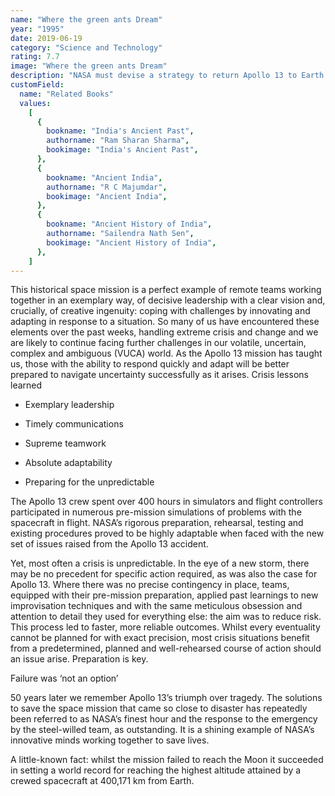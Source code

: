 ```yaml
---
name: "Where the green ants Dream"
year: "1995"
date: 2019-06-19
category: "Science and Technology"
rating: 7.7
image: "Where the green ants Dream"
description: "NASA must devise a strategy to return Apollo 13 to Earth safely after the spacecraft undergoes massive internal damage putting the lives of the three astronauts on board in jeopardy."
customField:
  name: "Related Books"
  values:
    [
      {
        bookname: "India's Ancient Past",
        authorname: "Ram Sharan Sharma",
        bookimage: "India's Ancient Past",
      },
      {
        bookname: "Ancient India",
        authorname: "R C Majumdar",
        bookimage: "Ancient India",
      },
      {
        bookname: "Ancient History of India",
        authorname: "Sailendra Nath Sen",
        bookimage: "Ancient History of India",
      },
    ]
---
```


This historical space mission is a perfect example of remote teams working together in an exemplary way, of decisive leadership with a clear vision and, crucially, of creative ingenuity: coping with challenges by innovating and adapting in response to a situation. So many of us have encountered these elements over the past weeks, handling extreme crisis and change and we are likely to continue facing further challenges in our volatile, uncertain, complex and ambiguous (VUCA) world.
As the Apollo 13 mission has taught us, those with the ability to respond quickly and adapt will be better prepared to navigate uncertainty successfully as it arises.
Crisis lessons learned

- Exemplary leadership

- Timely communications

- Supreme teamwork

- Absolute adaptability

- Preparing for the unpredictable

The Apollo 13 crew spent over 400 hours in simulators and flight controllers participated in numerous pre-mission simulations of problems with the spacecraft in flight. NASA’s rigorous preparation, rehearsal, testing and existing procedures proved to be highly adaptable when faced with the new set of issues raised from the Apollo 13 accident.

Yet, most often a crisis is unpredictable. In the eye of a new storm, there may be no precedent for specific action required, as was also the case for Apollo 13. Where there was no precise contingency in place, teams, equipped with their pre-mission preparation, applied past learnings to new improvisation techniques and with the same meticulous obsession and attention to detail they used for everything else: the aim was to reduce risk. This process led to faster, more reliable outcomes.
Whilst every eventuality cannot be planned for with exact precision, most crisis situations benefit from a predetermined, planned and well-rehearsed course of action should an issue arise. Preparation is key.

Failure was ‘not an option’

50 years later we remember Apollo 13’s triumph over tragedy. The solutions to save the space mission that came so close to disaster has repeatedly been referred to as NASA’s finest hour and the response to the emergency by the steel-willed team, as outstanding. It is a shining example of NASA’s innovative minds working together to save lives.

A little-known fact: whilst the mission failed to reach the Moon it succeeded in setting a world record for reaching the highest altitude attained by a crewed spacecraft at 400,171 km from Earth.
